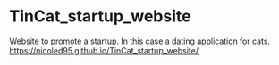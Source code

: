 # TinCat_startup_website
Website to promote a startup. In this case a dating application for cats.
https://nicoled95.github.io/TinCat_startup_website/

